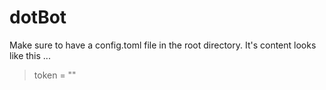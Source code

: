 # dotBot

Make sure to have a config.toml file in the root directory.
It's content looks like this ...

> token = "<YOUR BOT TOKEN>"
